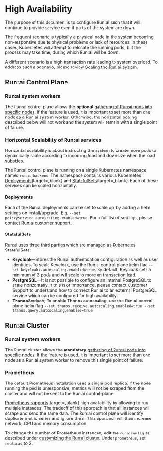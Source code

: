 
# High Availability

The purpose of this document is to configure Run:ai such that it will continue to provide service even if parts of the system are down. 

The frequent scenario is typically a physical node in the system becoming non-responsive due to physical problems or lack of resources. In these cases, Kubernetes will attempt to relocate the running pods, but the process may take time, during which Run:ai will be down. 

A different scenario is a high transaction rate leading to system overload. To address such a scenario, please review [Scaling the Run:ai system](./large-clusters.md).


## Run:ai Control Plane

### Run:ai system workers

The Run:ai control plane allows the **optional** [gathering of Run:ai pods into specific nodes](../self-hosted/k8s/preparations.md#optional-mark-runai-system-workers). If the feature is used, it is important to set more than one node as a Run:ai system worker. Otherwise, the horizontal scaling described below will not work and the system will remain with a single point of failure.  

### Horizontal Scalability of Run:ai services

Horizontal scalability is about instructing the system to create more pods to dynamically scale according to incoming load and downsize when the load subsides. 

The Run:ai control plane is running on a single Kubernetes namespace named `runai-backend`. The namespace contains various Kubernetes [Deployments](https://kubernetes.io/docs/concepts/workloads/controllers/deployment/){target=_blank} and [StatefulSets](https://kubernetes.io/docs/concepts/workloads/controllers/statefulset/){target=_blank}. Each of these services can be scaled horizontally. 

#### Deployments

Each of the Run:ai deployments can be set to scale up, by adding a helm settings on install/upgrade. E.g. `--set policyService.autoscaling.enabled=true`. For a full list of settings, please contact Run:ai customer support. 

#### StatefulSets

Run:ai uses three third parties which are managed as Kubernetes StatefulSets:

* **Keycloak**&mdash;Stores the Run:ai authentication configuration as well as user identities. To scale Keycloak, use the Run:ai control-plane helm flag `--set keycloakx.autoscaling.enabled=true`. By default, Keycloak sets a minimum of 3 pods and will scale to more on transaction load.
* **PostgreSQL**&mdash;It is not possible to configure an internal PostgreSQL to scale horizontally. If this is of importance, please contact Customer Support to understand how to connect Run:ai to an external PostgreSQL service which can be configured for high availability. 
* **Thanos**&mdsah; To enable Thanos autoscaling, use the Run:ai control-plane helm flag `--set thanos.receive.autoscaling.enabled=true --set thanos.query.autoscaling.enabled=true` 

## Run:ai Cluster

### Run:ai system workers

The Run:ai cluster allows the __mandatory__ [gathering of Run:ai pods into specific nodes](../self-hosted/k8s/preparations.md#optional-mark-runai-system-workers). If the feature is used, it is important to set more than one node as a Run:ai system worker to remove this single point of failure. 

### Prometheus 

The default Prometheus installation uses a single pod replica. If the node running the pod is unresponsive, metrics will not be scraped from the cluster and will not be sent to the Run:ai control-plane. 

[Prometheus supports](https://prometheus.io/docs/introduction/faq/#can-prometheus-be-made-highly-available){target=_blank} high availability by allowing to run multiple instances. The tradeoff of this approach is that all instances will scrape and send the same data. The Run:ai control plane will identify duplicate metric series and ignore them. This approach will thus increase network, CPU and memory consumption.

To change the number of Prometheus instances, edit the `runaiconfig` as described under  [customizing the Run:ai cluster](../cluster-setup/customize-cluster-install.md). Under `prometheus`, set `replicas` to 2. 
